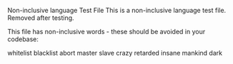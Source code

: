 Non-inclusive language Test File
This is a non-inclusive language test file. Removed after testing.

This file has non-inclusive words - these should be avoided in your codebase:

whitelist
blacklist
abort
master
slave
crazy
retarded
insane
mankind
dark
